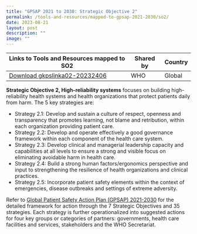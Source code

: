 ```yaml
---
title: "GPSAP 2021 to 2030: Strategic Objective 2"
permalink: /tools-and-resources/mapped-to-gpsap-2021-2030/so2/
date: 2023-08-21
layout: post
description: ""
image: ""
---
```

| Links to Tools and Resources mapped to SO2 | Shared by | Country |
| -------- | -------- | -------- |
| [Download gkpslinka02-20232406](/files/gkpslinka02-20232406.pdf) | WHO  | Global |

**Strategic Objective 2, High-reliability systems** focuses on building high-reliability health systems and health organizations that protect patients daily from harm. The 5 key strategies are:

* Strategy 2.1: Develop and sustain a culture of respect, openness and transparency that promotes learning, not blame and retribution, within each organization providing patient care.
* Strategy 2.2: Develop and operate effectively a good governance framework within each component of the health care system.
* Strategy 2.3: Develop clinical and managerial leadership capacity and capabilities at all levels to ensure a strong and visible focus on eliminating avoidable harm in health care.
* Strategy 2.4: Build a strong human factors/ergonomics perspective and input to strengthening the resilience of health organizations and clinical practices.
* Strategy 2.5: Incorporate patient safety elements within the context of emergencies, disease outbreaks and settings of extreme adversity.

Refer to [Global Patient Safety Action Plan (GPSAP) 2021-2030](https://www.who.int/teams/integrated-health-services/patient-safety/policy/global-patient-safety-action-plan) for the detailed framework for action through the 7 Strategic Objectives and 35 strategies. Each strategy is further operationalized into suggested actions for four key groups or categories of partners: governments, health care facilities and services, stakeholders and the WHO Secretariat.